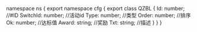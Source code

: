 namespace ns {
	export namespace cfg {
		export class QZBL {
			Id: number;		//#ID
			SwitchId: number;		//活动id
			Type: number;		//类型
			Order: number;		//排序
			Ok: number;		//达标值
			Award: string;		//奖励
			Txt: string;		//描述
		}
	}
}